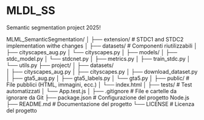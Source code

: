# MLDL_SS
Semantic segmentation project 2025!

MLML_SemanticSegmentation/
│
├── extension/                # STDC1 and STDC2 implementation withe changes
│   ├── datasets/           # Componenti riutilizzabili
│       ├── cityscapes_aug.py
│       └── cityscapes.py
│   ├── models/
│       ├── stdc_model.py
│       └── stdcnet.py
│   ├── metrics.py
│   ├── train_stdc.py
│   └── utils.py
├── project/
│   ├── datasets/  
│       ├── cityscapes_aug.py
│       ├── cityscapes.py
│       ├── download_dataset.py  
│       ├── gta5_aug.py
│       ├── gta5_labels.py
│       └── gta5.py
│
├── public/                   # File pubblici (HTML, immagini, ecc.)
│   └── index.html
│
├── tests/                    # Test automatizzati
│   └── App.test.js
│
├── .gitignore                # File e cartelle da ignorare da Git
├── package.json              # Configurazione del progetto Node.js
├── README.md                 # Documentazione del progetto
└── LICENSE                   # Licenza del progetto
